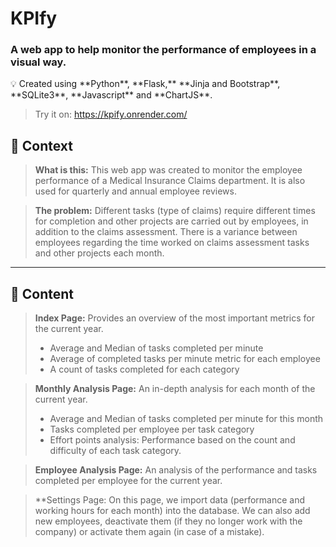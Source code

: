 # KPIfy

### A web app to help monitor the performance of employees in a visual way.

<aside>
💡 Created using **Python**, **Flask,** **Jinja and Bootstrap**, **SQLite3**, **Javascript** and **ChartJS**.

</aside>

> Try it on: https://kpify.onrender.com/

## 👀 Context

> **What is this:**
This web app was created to monitor the employee performance of a Medical Insurance Claims department. 
It is also used for quarterly and annual employee reviews.
> 

> **The problem:**
Different tasks (type of claims) require different times for completion and other projects are carried out by employees, in addition to the claims assessment.
There is a variance between employees regarding the time worked on claims assessment tasks and other projects each month.
> 

---

## 📄 Content

> **Index Page:**
Provides an overview of the most important metrics for the current year.
 >
> - Average and Median of tasks completed per minute
> - Average of completed tasks per minute metric for each employee
> - A count of tasks completed for each category

> **Monthly Analysis Page:**
 An in-depth analysis for each month of the current year.
>
> - Average and Median of tasks completed per minute for this month
> - Tasks completed per employee per task category
> - Effort points analysis: Performance based on the count and difficulty of each task category.

> **Employee Analysis Page:**
An analysis of the performance and tasks completed per employee for the current year.
> 

> **Settings Page:
On this page, we import data (performance and working hours for each month) into the database.
We can also add new employees, deactivate them (if they no longer work with the company) or activate them again (in case of a mistake).
>




